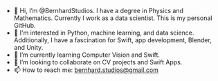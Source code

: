 - 👋 Hi, I’m @BernhardStudios. I have a degree in Physics and Mathematics. Currently I work as a data scientist. This is my personal GitHub.
- 👀 I'm interested in Python, machine learning, and data science. Additionally, I have a fascination for Swift, app development, Blender, and Unity.
- 🌱 I’m currently learning Computer Vision and Swift.
- 💞️ I’m looking to collaborate on CV projects and Swift Apps.
- 📫 How to reach me: bernhard.studios@gmail.com

<!---
BernhardStudios/BernhardStudios is a ✨ special ✨ repository because its `README.md` (this file) appears on your GitHub profile.
You can click the Preview link to take a look at your changes.
--->

